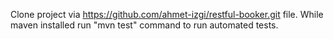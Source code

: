 Clone project via https://github.com/ahmet-izgi/restful-booker.git file. While maven installed run "mvn test" command to run automated tests.
